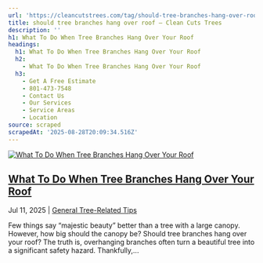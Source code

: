 ```yaml
---
url: 'https://cleancutstrees.com/tag/should-tree-branches-hang-over-roof/'
title: should tree branches hang over roof – Clean Cuts Trees
description: ''
h1: What To Do When Tree Branches Hang Over Your Roof
headings:
  h1: What To Do When Tree Branches Hang Over Your Roof
  h2:
    - What To Do When Tree Branches Hang Over Your Roof
  h3:
    - Get A Free Estimate
    - 801-473-7548
    - Contact Us
    - Our Services
    - Service Areas
    - Location
source: scraped
scrapedAt: '2025-08-28T20:09:34.516Z'
---
```

[![What To Do When Tree Branches Hang Over Your Roof](https://cleancutstrees.com/wp-content/uploads/should-tree-branches-hang-over-roof-1080x600.jpg)](https://cleancutstrees.com/2025/07/11/should-tree-branches-hang-over-roof/)

## [What To Do When Tree Branches Hang Over Your Roof](https://cleancutstrees.com/2025/07/11/should-tree-branches-hang-over-roof/)

Jul 11, 2025 | [General Tree-Related Tips](https://cleancutstrees.com/category/general-tree-related-tips/)

Few things say “majestic beauty” better than a tree with a large canopy. However, how big should the canopy be? Should tree branches hang over your roof? The truth is, overhanging branches often turn a beautiful tree into a significant safety hazard. Thankfully,...
